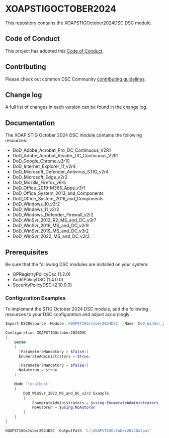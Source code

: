 # XOAPSTIGOCTOBER2024

This repository contains the XOAPSTIGOctober2024DSC DSC module.

## Code of Conduct

This project has adopted this [Code of Conduct](CODE_OF_CONDUCT.md).

## Contributing

Please check out common DSC Community [contributing guidelines](https://dsccommunity.org/guidelines/contributing).

## Change log

A full list of changes in each version can be found in the [change log](CHANGELOG.md).

## Documentation

The XOAP STIG October 2024 DSC module contains the following resources:

- DoD_Adobe_Acrobat_Pro_DC_Continuous_V2R1
- DoD_Adobe_Acrobat_Reader_DC_Continuous_V2R1
- DoD_Google_Chrome_v2r10
- DoD_Internet_Explorer_11_v2r4
- DoD_Microsoft_Defender_Antivirus_STIG_v2r4
- DoD_Microsoft_Edge_v2r2
- DoD_Mozilla_Firefox_v6r5
- DoD_Office_2019-M365_Apps_v3r1
- DoD_Office_System_2013_and_Components
- DoD_Office_System_2016_and_Components
- DoD_Windows_10_v3r2
- DoD_Windows_11_v2r2
- DoD_Windows_Defender_Firewall_v2r2
- DoD_WinSvr_2012_R2_MS_and_DC_v3r7
- DoD_WinSvr_2016_MS_and_DC_v2r9
- DoD_WinSvr_2019_MS_and_DC_v3r2
- DoD_WinSvr_2022_MS_and_DC_v2r2


## Prerequisites

Be sure that the following DSC modules are installed on your system:

- GPRegistryPolicyDsc (1.2.0)
- AuditPolicyDSC (1.4.0.0)
- SecurityPolicyDSC (2.10.0.0)


### Configuration Examples

To implement the STIG October 2024 DSC module, add the following resources to your DSC configuration and adjust accordingly:

```powershell
Import-DSCResource -Module 'XOAPSTIGOctober2024DSC' -Name 'DoD_WinSvr_2022_MS_and_DC_v2r2' -ModuleVersion '1.0.0'

Configuration XOAPSTIGOctober2024DSC
{
    param
    (
      [Parameter(Mandatory = $false)]
      EnumerateAdministrators = $true,

      [Parameter(Mandatory = $false)]
      NoAutorun = $true
    )

    Node 'localhost'
    {
        DoD_WinSvr_2022_MS_and_DC_v2r2 Example
        {
            EnumerateAdministrators = $using:EnumerateAdministrators
            NoAutorun = $using:NoAutorun
        }
    }
}

XOAPSTIGOctober2024DSC -OutputPath 'C:\XOAPSTIGOctober2024Output'
